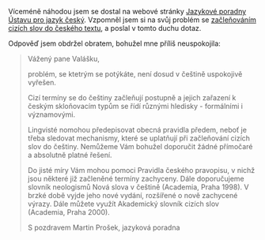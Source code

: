 <!-- dcterms:identifier = riderweblog#120 -->
<!-- dcterms:title = Ještě k jazykově heterogenním textům -->
<!-- np9:categoryId = 2 -->
<!-- x4w:category = Lidé a jiná zvěř -->
<!-- np9:authorId = 1 -->
<!-- np9:authorEmail = michal.valasek@altairis.cz -->
<!-- dcterms:creator = Michal Altair Valášek -->
<!-- dcterms:created = 2004-01-12T15:51:34+01:00 -->
<!-- dcterms:date = 2004-01-12T15:51:34+01:00 -->

Víceméně náhodou jsem se dostal na webové stránky [Jazykové poradny Ústavu pro jazyk český](http://www.ujc.cas.cz/poradna/). Vzpomněl jsem si na svůj problém se [začleňováním cizích slov do českého textu](http://weblog.rider.cz/ShowRecord.aspx?day=20031126#194641), a poslal v tomto duchu dotaz.

Odpověď jsem obdržel obratem, bohužel mne příliš neuspokojila:

> Vážený pane Valášku,
> 
> problém, se ktetrým se potýkáte, není dosud v češtině uspokojivě vyřešen.
> 
> Cizí termíny se do češtiny začleňují postupně a jejich zařazení k českým skloňovacím typům se řídí různými hledisky - formálními i významovými.
> 
> Lingvisté nomohou předepisovat obecná pravidla předem, neboť je třeba sledovat mechanismy, které se uplatňují při začleňování cizích slov do češtiny. Nemůžeme Vám bohužel doporučit žádné přímočaré a absolutně platné řešení.
> 
> Do jisté míry Vám mohou pomoci Pravidla českého pravopisu, v nichž jsou některé již začleněné termíny zachyceny. Dále doporučujeme slovník neologismů Nová slova v češtině (Academia, Praha 1998). V brzké době vyjde jeho nové vydání, rozšířené o nově zachycené výrazy. Dále můžete využít Akademický slovník cizích slov (Academia, Praha 2000).
> 
> S pozdravem
> Martin Prošek, jazyková poradna